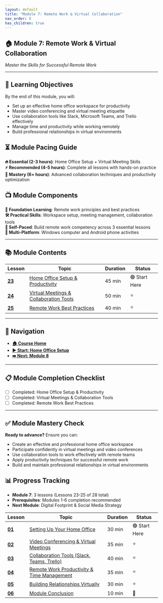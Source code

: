 ```yaml
---
layout: default
title: "Module 7: Remote Work & Virtual Collaboration"
nav_order: 8
has_children: true
---
```


## 🏠 Module 7: Remote Work & Virtual Collaboration
*Master the Skills for Successful Remote Work*

---

## 🎯 **Learning Objectives**
By the end of this module, you will:
- Set up an effective home office workspace for productivity
- Master video conferencing and virtual meeting etiquette  
- Use collaboration tools like Slack, Microsoft Teams, and Trello effectively
- Manage time and productivity while working remotely
- Build professional relationships in virtual environments

## ⏳ **Module Pacing Guide**
**🔥 Essential (2-3 hours)**: Home Office Setup + Virtual Meeting Skills  
**⚡ Recommended (4-5 hours)**: Complete all lessons with hands-on practice  
**🌟 Mastery (6+ hours)**: Advanced collaboration techniques and productivity optimization

## 📺 **Module Components**
**📖 Foundation Learning**: Remote work principles and best practices  
**🛠️ Practical Skills**: Workspace setup, meeting management, collaboration tools  
**🔄 Self-Paced**: Build remote work competency across 3 essential lessons  
**📱 Multi-Platform**: Windows computer and Android phone activities

---

## 📚 **Module Contents**

| Lesson | Topic | Duration | Status |
|--------|-------|----------|---------|
| **[23](home_office_setup.md)** | [Home Office Setup & Productivity](home_office_setup.md) | 45 min | 🟢 Start Here |
| **[24](virtual_meetings_collaboration.md)** | [Virtual Meetings & Collaboration Tools](virtual_meetings_collaboration.md) | 50 min | ⭐ |
| **[25](remote_work_best_practices.md)** | [Remote Work Best Practices](remote_work_best_practices.md) | 40 min | ⭐ |

---

## 🧭 **Navigation**
- **[🏠 Course Home](../README.md)**
- **[▶️ Start: Home Office Setup](home_office_setup.md)**
- **[➡️ Next: Module 8](../08_digital_footprint/)**

---

## 📋 **Module Completion Checklist**
- [ ] Completed: Home Office Setup & Productivity
- [ ] Completed: Virtual Meetings & Collaboration Tools
- [ ] Completed: Remote Work Best Practices

---

## ✅ **Module Mastery Check**
**Ready to advance?** Ensure you can:
- Create an effective and professional home office workspace
- Participate confidently in virtual meetings and video conferences
- Use collaboration tools to work effectively with remote teams
- Apply productivity techniques for successful remote work
- Build and maintain professional relationships in virtual environments

## 📊 **Progress Tracking**
- **Module 7**: 3 lessons (Lessons 23-25 of 28 total)
- **Prerequisites**: Modules 1-6 completion recommended
- **Next Module**: Digital Footprint & Social Media Strategy

<table class="module-table">
<thead>
<tr>
<th>Lesson</th>
<th>Topic</th>
<th>Duration</th>
<th>Status</th>
</tr>
</thead>
<tbody>
<tr>
<td><strong><a href="setting_up_home_office.md">01</a></strong></td>
<td><a href="setting_up_home_office.md">Setting Up Your Home Office</a></td>
<td>30 min</td>
<td>🟢 Start Here</td>
</tr>
<tr>
<td><strong><a href="video_conferencing_basics.md">02</a></strong></td>
<td><a href="video_conferencing_basics.md">Video Conferencing & Virtual Meetings</a></td>
<td>35 min</td>
<td>⭐</td>
</tr>
<tr>
<td><strong><a href="collaboration_tools.md">03</a></strong></td>
<td><a href="collaboration_tools.md">Collaboration Tools (Slack, Teams, Trello)</a></td>
<td>40 min</td>
<td>⭐</td>
</tr>
<tr>
<td><strong><a href="remote_productivity.md">04</a></strong></td>
<td><a href="remote_productivity.md">Remote Work Productivity & Time Management</a></td>
<td>35 min</td>
<td>⭐</td>
</tr>
<tr>
<td><strong><a href="virtual_networking.md">05</a></strong></td>
<td><a href="virtual_networking.md">Building Relationships Virtually</a></td>
<td>30 min</td>
<td>⭐</td>
</tr>
<tr>
<td><strong><a href="course_conclusion.md">06</a></strong></td>
<td><a href="course_conclusion.md">Module Conclusion</a></td>
<td>10 min</td>
<td>🎯</td>
</tr>
</tbody>
</table>